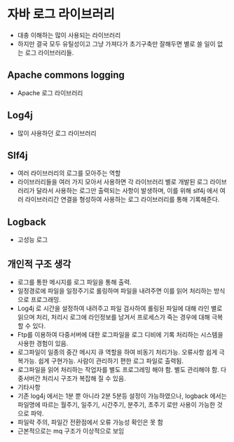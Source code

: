 # 자바 로그 라이브러리

<!--
description = 정리자료
tag = programming, java, lib, log
-->

- 대충 이해하는 많이 사용되는 라이브러리
- 하지만 결국 모두 유틸성이고 그냥 가져다가 초기구축만 잘해두면 별로 쓸 일이 없는 로그 라이브러리들.

## Apache commons logging

- Apache 로그 라이브러리

## Log4j

- 많이 사용하던 로그 라이브러리

## Slf4j

- 여러 라이브러리의 로그를 모아주는 역할
- 라이브러리들을 여러 가지 모아서 사용하면 각 라이브러리 별로 개발된 로그 라이브러리가 달라서 사용하는 로그만 출력되는 사항이 발생하며, 이를 위해 slf4j 에서 여러 라이브러리간 연결을 형성하여 사용하는 로그 라이브러리를 통해 기록해준다.

## Logback

- 고성능 로그

## 개인적 구조 생각

- 로그를 통한 메시지를 로그 파일을 통해 출력.
- 일정경로에 파일을 일정주기로 롤링하며 파일을 내려주면 이를 읽어 처리하는 방식으로 프로그래밍.
- Log4j 로 시간을 설정하여 내려주고 파일 검사하여 롤링된 파일에 대해 라인 별로 읽으며 처리, 처리시 로그에 라인정보를 남겨서 프로세스가 죽는 경우에 대해 극복할 수 있다.
- Ftp를 이용하여 다중서버에 대한 로그파일을 로그 디비에 기록 처리하는 시스템을 사용한 경험이 있음.
- 로그파일이 일종의 중간 메시지 큐 역할을 하여 비동기 처리가능. 오류사항 쉽게 극복가능. 쉽게 구현가능. 사람이 관리하기 편한 로그 파일로 출력됨.
- 로그파일을 읽어 처리하는 작업자를 별도 프로그레밍 해야 함. 별도 관리해야 함. 다중서버간 처리시 구조가 복잡해 질 수 있음.
- 기타사항
- 기존 log4j 에서는 1분 뿐 아니라 2분 5분등 설정이 가능하였으나, logback 에서는 파일명에 따르는 월주기, 일주기, 시간주기, 분주기, 초주기 로만 사용이 가능한 것으로 파악.
- 파일락 주의, 파일간 전환점에서 오류 가능성 확인은 못 함
- 근본적으로는 mq 구조가 이상적으로 보임
